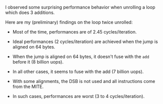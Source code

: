 I observed some surprising performance behavior when unrolling a loop
which does 3 additions.

Here are my (preliminary) findings on the loop twice unrolled:

 - Most of the time, performances are of 2.45 cycles/iteration.

 - Ideal performances (2 cycles/iteration) are achieved when the jump
   is aligned on 64 bytes.
 
 - When the jump is aligned on 64 bytes, it doesn't fuse with the
   `add` before it (8 billion uops).
   
 - In all other cases, it seems to fuse with the add (7 billion uops).
 
 - With some alignments, the DSB is not used and all instructions come
   from the MITE.
 
 - In such cases, performances are worst (3 to 4 cycles/iteration).

